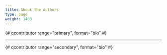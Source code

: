 ```yaml
---
title: About the Authors
type: page
weight: 1403
---
```


{# qcontributor range="primary", format="bio" #}

---

{# qcontributor range="secondary", format="bio" #}
